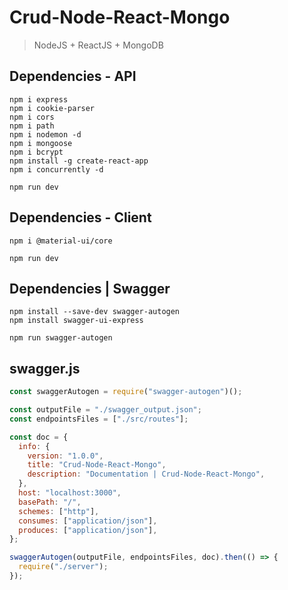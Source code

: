 # Crud-Node-React-Mongo
> NodeJS + ReactJS + MongoDB

## Dependencies - API
```shell
npm i express
npm i cookie-parser
npm i cors
npm i path
npm i nodemon -d
npm i mongoose
npm i bcrypt
npm install -g create-react-app
npm i concurrently -d

npm run dev
```

## Dependencies - Client
```shell
npm i @material-ui/core

npm run dev
```

## Dependencies | Swagger
```shell
npm install --save-dev swagger-autogen
npm install swagger-ui-express

npm run swagger-autogen
```
## swagger.js
```javascript
const swaggerAutogen = require("swagger-autogen")();

const outputFile = "./swagger_output.json";
const endpointsFiles = ["./src/routes"];

const doc = {
  info: {
    version: "1.0.0",
    title: "Crud-Node-React-Mongo",
    description: "Documentation | Crud-Node-React-Mongo",
  },
  host: "localhost:3000",
  basePath: "/",
  schemes: ["http"],
  consumes: ["application/json"],
  produces: ["application/json"],
};

swaggerAutogen(outputFile, endpointsFiles, doc).then(() => {
  require("./server");
});

```
